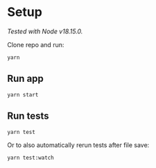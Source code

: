 # Setup

_Tested with Node v18.15.0._

Clone repo and run:

```
yarn
```

## Run app

```
yarn start
```

## Run tests

```
yarn test
```

Or to also automatically rerun tests after file save:

```
yarn test:watch
```

